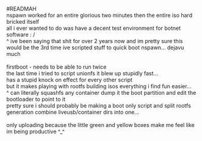 #READMAH
<br>
nspawn worked for an entire glorious two minutes then the entire iso hard bricked itself<br>
all i ever wanted to do was have a decent test environment for botnet software : /<br>
^ ive been saying that shit for over 2 years now and im pretty sure this would be the 3rd time ive scripted stuff to quick boot nspawn... dejavu much<br>
<br>
firstboot - needs to be able to run twice<br>
the last time i tried to script unionfs it blew up stupidly fast...<br>
has a stupid knock on effect for every other script<br>
but it makes playing with rootfs building isos everything i find fun easier... <br>
^ can literally squashfs any container dump it the boot partition and edit the bootloader to point to it<br>
pretty sure i should probably be making a boot only script and split rootfs generation combine liveusb/container dirs into one...<br>
<br>
only uploading because the little green and yellow boxes make me feel like im being productive ^_^<br>
<br>
<br>
